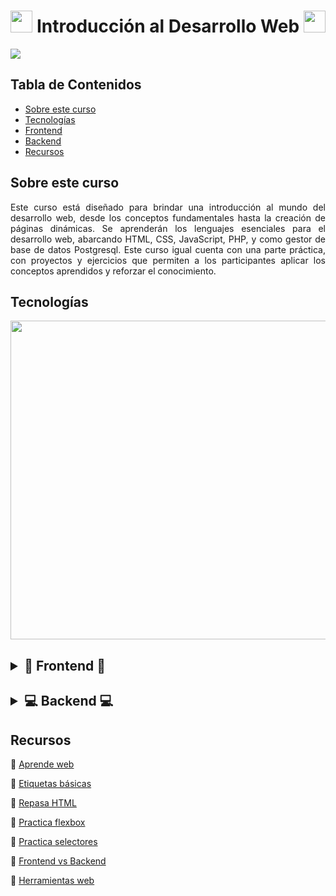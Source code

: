 <div align="center">
  <h1>
    <img src="https://media.tenor.com/itjFesV8_RUAAAAi/soulja-boy-pepe.gif" width=35>
    Introducción al Desarrollo Web
    <img src="https://media.tenor.com/itjFesV8_RUAAAAi/soulja-boy-pepe.gif" width=35>
  </h1>
</div>

<img src="https://www.nita.edu.sa/images/thumbs/0001200_web-development-beginner.jpeg">

<div>
  <h2>Tabla de Contenidos</h2>
  <ul>
    <li><a href="#----sobre-este-curso--">Sobre este curso</a></li>
    <li><a href="#----tecnologías--">Tecnologías</a></li>
    <li><a href="#-----------frontend--------------el-internet-------introducción-a-html-------introducción-a-css-------javascript-en-la-web------">Frontend</a></li>
    <li><a href="#-----------backend---------------tema-1------">Backend</a></li>
    <li><a href="#recursos">Recursos</a></li>
  </ul>
</div>

<div align="justify">
  <h2>
    Sobre este curso
  </h2>
  <p>
    Este curso está diseñado para brindar una introducción al mundo del desarrollo web, desde los conceptos fundamentales hasta la creación de páginas dinámicas. Se aprenderán los lenguajes esenciales para el desarrollo web, abarcando HTML, CSS, JavaScript, PHP, y como gestor de base de datos Postgresql. Este curso igual cuenta con una parte práctica, con proyectos y ejercicios que permiten a los participantes aplicar los conceptos aprendidos y reforzar el conocimiento. 
  </p>
</div>

<div>
  <h2>
    Tecnologías
  </h2>
  <div align="center"><img src="https://skillicons.dev/icons?i=html,css,js,php,postgresql&perline=12" width=510/></div>
</div>

<div>
  <h2>
    <details >  
    <summary>🎨 Frontend 🎨</summary>
      <br>
      <p>🐥 <a href="https://github.com/lara-vel-dev/curso-desarrollo-web/tree/main/el-internet">El internet</a></p>
      <p>🐥 <a href="https://github.com/lara-vel-dev/curso-desarrollo-web/tree/main/intro-a-html">Introducción a HTML</a></p>
      <p>🐥 <a href="https://github.com/lara-vel-dev/curso-desarrollo-web/tree/main/intro-a-css">Introducción a CSS</a></p>
      <p>🐥 <a href="https://github.com/lara-vel-dev/curso-desarrollo-web/tree/main/javascript-en-web">JavaScript en la web</a></p>
    </details>
  </h2>
</div>

<div>
  <h2>
    <details >  
    <summary>💻 Backend 💻 </summary>
      <br>
      <p>🐥 <a href="">Tema 1</a></p>
    </details>
  </h2>
</div>

<div>
  <h2>Recursos</h2>
  <p>🐥 <a href="https://www.w3schools.com/">Aprende web</a></p>
  <p>🐥 <a href="https://allthetags.com/">Etiquetas básicas</a></p>
  <p>🐥 <a href="https://lenguajehtml.com/html/introduccion/tabla-periodica-html5/">Repasa HTML</a></p>
  <p>🐥 <a href="https://flexboxfroggy.com/">Practica flexbox</a></p>
  <p>🐥 <a href="https://flukeout.github.io/">Practica selectores</a></p>
  <p>🐥 <a href="https://youtu.be/s95S1_vP-dQ?si=fA065-KGs6TOyUUH">Frontend vs Backend</a></p>
<p>🐥 <a href="https://youtu.be/9Q2JDISDUe8?si=SNKy8oMKfq2PFm7m">Herramientas web</a></p>
  

  
</div>

